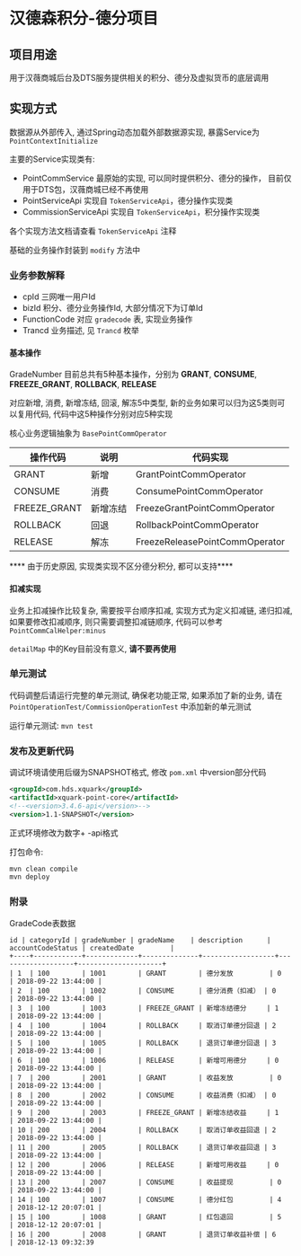 # 汉德森积分-德分项目

## 项目用途

用于汉薇商城后台及DTS服务提供相关的积分、德分及虚拟货币的底层调用

## 实现方式

数据源从外部传入, 通过Spring动态加载外部数据源实现, 暴露Service为 `PointContextInitialize`

主要的Service实现类有:

* PointCommService 最原始的实现, 可以同时提供积分、德分的操作， 目前仅用于DTS包，汉薇商城已经不再使用
* PointServiceApi 实现自 `TokenServiceApi`，德分操作实现类
* CommissionServiceApi 实现自 `TokenServiceApi`，积分操作实现类

各个实现方法文档请查看 `TokenServiceApi` 注释

基础的业务操作封装到 `modify` 方法中

### 业务参数解释

* cpId 三网唯一用户Id
* bizId 积分、德分业务操作Id, 大部分情况下为订单Id
* FunctionCode 对应 `gradecode` 表, 实现业务操作
* Trancd 业务描述, 见 `Trancd` 枚举

#### 基本操作

GradeNumber 目前总共有5种基本操作，分别为 **GRANT**, **CONSUME**, **FREEZE_GRANT**, **ROLLBACK**, **RELEASE** 

对应新增, 消费, 新增冻结, 回滚, 解冻5中类型, 新的业务如果可以归为这5类则可以复用代码, 代码中这5种操作分别对应5种实现

核心业务逻辑抽象为 `BasePointCommOperator`


| 操作代码     | 说明     | 代码实现                       |
|--------------|----------|--------------------------------|
| GRANT        | 新增     | GrantPointCommOperator         |
| CONSUME      | 消费     | ConsumePointCommOperator       |
| FREEZE_GRANT | 新增冻结 | FreezeGrantPointCommOperator   |
| ROLLBACK     | 回退     | RollbackPointCommOperator      |
| RELEASE      | 解冻     | FreezeReleasePointCommOperator |

**** 由于历史原因, 实现类实现不区分德分积分, 都可以支持****

#### 扣减实现

业务上扣减操作比较复杂, 需要按平台顺序扣减, 实现方式为定义扣减链, 递归扣减,
如果要修改扣减顺序, 则只需要调整扣减链顺序, 代码可以参考 `PointCommCalHelper:minus`

`detailMap` 中的Key目前没有意义, **请不要再使用**

### 单元测试

代码调整后请运行完整的单元测试, 确保老功能正常, 如果添加了新的业务, 请在 `PointOperationTest/CommissionOperationTest`
中添加新的单元测试

运行单元测试: `mvn test`

### 发布及更新代码

调试环境请使用后缀为SNAPSHOT格式, 修改 `pom.xml` 中version部分代码

```xml
<groupId>com.hds.xquark</groupId>
<artifactId>xquark-point-core</artifactId>
<!--<version>3.4.6-api</version>-->
<version>1.1-SNAPSHOT</version>
```

正式环境修改为数字+ -api格式

打包命令:

```sh
mvn clean compile
mvn deploy
```

### 附录

GradeCode表数据

```
id | categoryId | gradeNumber | gradeName    | description      | accountCodeStatus | createdDate         |
+----+------------+-------------+--------------+------------------+-------------------+---------------------+
| 1  | 100        | 1001        | GRANT        | 德分发放         | 0                 | 2018-09-22 13:44:00 |
| 2  | 100        | 1002        | CONSUME      | 德分消费（扣减） | 0                 | 2018-09-22 13:44:00 |
| 3  | 100        | 1003        | FREEZE_GRANT | 新增冻结德分     | 1                 | 2018-09-22 13:44:00 |
| 4  | 100        | 1004        | ROLLBACK     | 取消订单德分回退 | 2                 | 2018-09-22 13:44:00 |
| 5  | 100        | 1005        | ROLLBACK     | 退货订单德分回退 | 3                 | 2018-09-22 13:44:00 |
| 6  | 100        | 1006        | RELEASE      | 新增可用德分     | 0                 | 2018-09-22 13:44:00 |
| 7  | 200        | 2001        | GRANT        | 收益发放         | 0                 | 2018-09-22 13:44:00 |
| 8  | 200        | 2002        | CONSUME      | 收益消费（扣减） | 0                 | 2018-09-22 13:44:00 |
| 9  | 200        | 2003        | FREEZE_GRANT | 新增冻结收益     | 1                 | 2018-09-22 13:44:00 |
| 10 | 200        | 2004        | ROLLBACK     | 取消订单收益回退 | 2                 | 2018-09-22 13:44:00 |
| 11 | 200        | 2005        | ROLLBACK     | 退货订单收益回退 | 3                 | 2018-09-22 13:44:00 |
| 12 | 200        | 2006        | RELEASE      | 新增可用收益     | 0                 | 2018-09-22 13:44:00 |
| 13 | 200        | 2007        | CONSUME      | 收益提现         | 0                 | 2018-09-22 13:44:00 |
| 14 | 100        | 1007        | CONSUME      | 德分红包         | 4                 | 2018-12-12 20:07:01 |
| 15 | 100        | 1008        | GRANT        | 红包退回         | 5                 | 2018-12-12 20:07:01 |
| 16 | 200        | 2008        | GRANT        | 退货订单收益补偿 | 6                 | 2018-12-13 09:32:39
```
